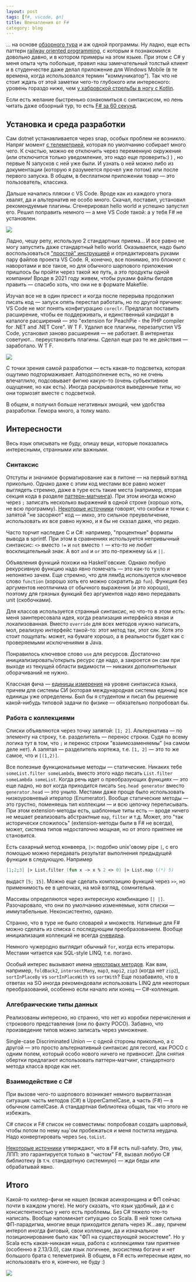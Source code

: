 ```yaml
---
layout: post
tags: [f#, vscode, фп]
title: Впечатления от F#
category: blog
---
```

... на основе [обзорного тура](https://docs.microsoft.com/en-us/dotnet/fsharp/tour) и аж одной программы. Ну ладно, еще есть паттерн [railway oriented programming](https://fsharpforfunandprofit.com/rop/), с которым я познакомился довольно давно, и в котором примеры на этом языке. При этом с С# у меня опыта чуть побольше, правил наш замечательный толстый клиент и в студенчестве даже делал приложение для Windows Mobile (в те времена, когда использовался термин "коммуникатор"). Так что не стоит ждать от этой заметки чего-то глубокого или интересного: уровень гораздо ниже, чем [у хабровской стрельбы в ногу с Kotlin](/2016/02/29/habr-how-to-shoot-yourself-in-a-leg-with-kotlin.html).

Если есть желание быстренько ознакомиться с синтаксисом, но лень читать даже обзорный тур, то есть [F# за 60 секунд](https://fsharpforfunandprofit.com/posts/fsharp-in-60-seconds/).

## Установка и среда разработки
Сам dotnet устанавливается через snap, особых проблем не возникло. Напряг момент [с телеметрией](https://docs.microsoft.com/en-us/dotnet/core/tools/telemetry), которая по умолчанию собирает много чего. К счастью, можно ее отключить через переменную окружения (или отключится только уведомление, это надо еще проверить:) ) , но первые N запусков с ней уже были. И узнать о ней можно либо из документации (которую я разумеется прочел уже потом) или после первого запуска. В общем, в бесплатном приложении товар — это пользователь, классика.

Дальше начались пляски с VS Code. Вроде как из каждого утюга хвалят, да и альтернатив не особо много. Скачал, поставил, установил рекомендуемые плагины. Сгенерировал hello world и успешно запустил его.
Решил поправить немного — а мне VS Code такой: а у тебя F# не установлен.

![](/assets/images/chivo.jpeg)

Ладно, чешу репу, использую 2 стандартных приема... И все равно не могу запустить даже стандартный hello world. Оказывается, надо было воспользоваться ["простой" инструкцией](https://forums.fsharp.org/t/how-to-set-up-f-development-in-visual-studio-code/1125/2) и отредактировать руками пару файлов проекта VS Code. Я, конечно, все понимаю, это блокнот с наворотами и все такое, но для обычного шарпового приложения пришлось бы пройти через такой же путь, а это продукты одной компании! Вроде в 2021 году живем, чтобы руками файлы билдов править — спасибо хоть, что они не в формате Makefile.

Изучал все не в один присест и когда после перерыва продолжил писать код — запуск опять перестал работать, но по другой причине: VS Сode не мог понять конфигурацию `coreclr`. Предлагал поставить расширение, чтобы ее поддерживать, и единственный кандидат в каталоге расширений — это "extension for PeachPie - the PHP compiler for .NET and .NET Core". W T F. Удалил все плагины, перезапустил VS Сode, установил заново расширения — не работает. В интернетах советуют... переустановить плагины. Сделал еще раз те же действия — заработало. W T F.

![](/assets/images/casino.jpeg)

С точки зрения самой разработки — есть какая-то подсветка, которая ощутимо подтормаживает. Автодополнение есть, но не очень впечатлило, подсовывает фигню какую-то (очень субъективное ощущение, но как есть). Иногда раскрываются выведенные типы, но они тормозят вместе с подсветкой.

В общем, я получил больше негативных эмоций, чем удобства разработки. Гемора много, а толку мало.

## Интересности

Весь язык описывать не буду, опишу вещи, которые показались интересными, странными или важными.

### Синтаксис

Отступы и значимое форматирование как в питоне ­— на первый взгляд прикольно. Однако даже с этим код местами все равно может выглядеть стремно, даже в туре есть такие места (например, вторая секция кода в разделе [паттерн-матчинга](https://docs.microsoft.com/en-us/dotnet/fsharp/tour#pattern-matching)). При этом иногда можно через `;` записать несколько выражений в одной строке (хорошо хоть, не всю программу). [Некоторые источники](https://fsharpforfunandprofit.com/why-use-fsharp/) говорят, что скобки и точки с запятой "не засоряют" код — имхо, это сильное преувеличение, использовать их все равно нужно, и я бы не сказал даже, что редко.

Часто торчит наследие C и C#: например, "процентные" форматы вывода в sprintf. При этом в сравнениях используется непривычный синтаксис: `<>` вместо `!=` и `not` вместо `!` — кто-то не любит восклицательный знак. А вот `and` и `or` это по-прежнему `&&` и `||`.

Объявления функций похожи на Haskell'овские. Однако любую рекурсивную функцию надо явно помечать — это как-то тухло и непонятно зачем. Еще стремно, что для лямбд используется ключевое слово `function` (хорошо хоть его можно сократить до `fun`). Функция без аргументов неотличима от обычного выражения (и это хорошо), поэтому для грязных функций без аргументов надо явно передавать unit (скобочками).

Для классов используется странный синтаксис, но что-то в этом есть: меня заинтересовала идея, когда реализация интерфейса явная и локализованная. Вместо `override` для всех методов нужно написать, мол, реализую интерфейс такой-то: этот метод так, этот сяк. Хотя это стоит пощупать: может, на бумаге хорошо, а в реальности будет как с проверяемыми исключениями в Java.

Понравилось ключевое слово `use` для ресурсов. Достаточно инициализировать/открыть ресурс где надо, а закроется он сам при выходе из текущей области видимости — никаких дополнительных оборачиваний не нужно.

Классная фича — [единицы измерения](https://docs.microsoft.com/en-us/dotnet/fsharp/language-reference/units-of-measure) на уровне синтаксиса языка, причем для системы СИ (которая международная система единиц) все единицы уже определены. Был бы я студентом и писал бы решение какой-нибудь типовой задачи по физике — обязательно попробовал бы.

### Работа с коллекциями

Списки объявляются через точку запятой: `[1; 2]`. Альтернатива — по элементу на строку, т.е. разделитель — перенос строки. Судя по всему логика тут в том, что `;` и перенос строки "взаимозаменяемы" (на самом деле нет). А запятая — разделитель кортежа, т.е. `[1, 2]` — это то же самое, что и `[(1,2)]`.

Все полезные функциональные методы — статические. Никаких тебе `someList.filter someLambda`, вместо этого надо писать `List.filter someLambda someList`. Когда речь идет о преобразующих функциях — это еще ладно, но вот когда приходится писать `Seq.head generator` вместо `generator.head` — это уныло. Местами даже проще было использовать низкоуровневый итератор (Enumerator). Вообще статические методы — это грустно, поменяешь тип коллекции — и всю цепочку переписывать. При этом extension-методы есть, шаблонные типы есть — вроде ничего не мешает реализовать абстрактные `map`, `filter` и т.д. Может, это "так исторически сложилось" (extension-методы были в F# не всегда), может, система типов недостаточно мощная, но от этого приятнее не становится.

Есть сахарный метод конвеера, `|>`: подобно unix'овому pipe `|`, с его помощью можно передавать результат выполнения предыдущей функции в следующую. Например
```fsharp
[1;2;3] |> List.filter (fun x -> x % 2 <> 0) |> List.map ((*) 5)
```
выдаст `[5; 15]`. Можно еще сделать композицию функций через `>>`, но применимость ее в цепочках, на мой взгляд, сомнительна.

Массивы определяются через интересную комбинацию `[| |]`. Разочаровало, что они по умолчанию изменяемые, хотя списки — иммутабельные. Неконсистентно, однако.

Странно, что в туре не было словарей и множеств. Нативные для F# можно сделать из списка с последующим преобразованием. Вообще инициализация коллекций не всегда [очевидна](https://stackoverflow.com/a/5341374).

Немного чужеродно выглядит обычный `for`, когда есть итераторы. Местами читается как SQL-style LINQ, т.е. погано.

Особый интерес вызывают имена [некоторых методов](https://docs.microsoft.com/en-us/dotnet/fsharp/language-reference/fsharp-collection-types). Как вам, например, `foldBack2`, `intersectMany`, `map3`, `mapi2`, `zip3` (когда нет `zip2`), `sortInPlaceBy` vs `sortInPlaceWith` vs `sortWith`? Еще позабавило, что в ответах на SO иногда рекомендовали использовать LINQ для некоторых преобразований, особенно если начало или конец — C#-коллекция.

### Алгебраические типы данных

Реализованы интересно, но странно, что нет из коробки перечисления и строкового представления (они по факту POCO). Забавно, что произведение типов можно записать через умножение.

Single-case Discriminated Union — с одной стороны прикольно, а с другой — это просто альтернативный синтаксис для record, как POCO с одним полем, который особо нового ничего не привносит. Для снятия обертки предлагают использовать паттерн-матчинг, стандартного метода класса вроде как нет.

### Взаимодействие с C#

При вызове чего-то шарпового возникает немного вырвиглазная ситуация: часть методов (C#) в UpperCamelCase, а часть (F#) — в обычном camelCase. А стандартная библиотека общая, так что этого не избежать.

С# список и F# список не совместимы: попробовал создать шарповый, чтобы потом по нему `map`'ом пробежаться и меня постигла неудача. Надо конвертировать через `Seq.toList`.

[Некоторые источники](https://fsharpforfunandprofit.com/why-use-fsharp/) утверждают, что в F# есть null-safety. Это, увы, ЛПП: это гарантируется только в "чистом" F#, вызвал любую С# библиотеку (в т.ч. стандартную системную) — жди беды или обрабатывай явно.

## Итого

Какой-то киллер-фичи не нашел (всякая асинхронщина и ФП сейчас почти в каждом утюге). Не могу сказать, что язык удобный, да и с консистентностью у него есть проблемы. Без C# тяжело что-то написать. Вообще напоминает ситуацию со Scala. В ней тоже сильна ФП-парадигма, многие вещи приходится делать через Ж...аву, причем интероп иногда фиговый, свои коллекции, да и изначальное позиционирование было как "ФП на существующей экосистеме". Но у Scala есть какая-никакая ниша, работа с коллекциями там приятнее (особенно в 2.13/3.0), сам язык логичнее, экосистема богаче и нет большого брата с телеметрией. В общем, в F# есть интересные идеи, но использовать его я, конечно, не буду :)

![](/assets/images/happens.png)

